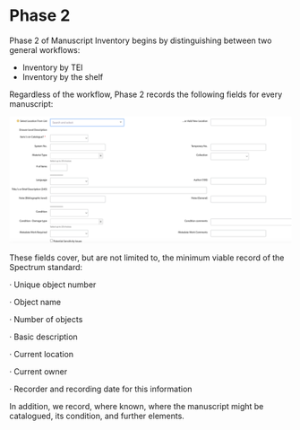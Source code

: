 # Phase 2

Phase 2 of Manuscript Inventory begins by distinguishing between two general workflows:

* Inventory by TEI
* Inventory by the shelf

Regardless of the workflow, Phase 2 records the following fields for every manuscript:

![Fields recorded for Phase 2 of Manuscript Inventory.](<../../.gitbook/assets/Screenshot 2022-06-28 at 15.53.54.png>)

These fields cover, but are not limited to, the minimum viable record of the Spectrum standard:

· Unique object number

· Object name

· Number of objects

· Basic description

· Current location

· Current owner

· Recorder and recording date for this information

In addition, we record, where known, where the manuscript might be catalogued, its condition, and further elements.



